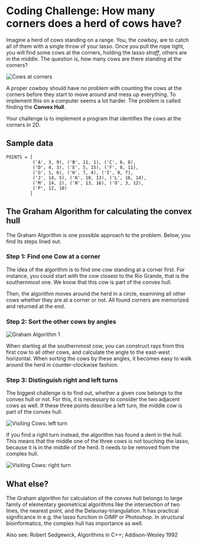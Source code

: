 
# Coding Challenge: How many corners does a herd of cows have?

Imagine a herd of cows standing on a range. You, the cowboy, are to catch all of them with a single throw of your lasso. Once you pull the rope tight, you will find some cows at the corners, holding the lasso *straff*, others are in the middle. The question is, how many cows are there standing at the corners?

![Cows at corners](images/cows_figure1.png)

A proper cowboy should have no problem with counting the cows at the corners before they start to move around and mess up everything. To implement this on a computer seems a lot harder. The problem is called finding the **Convex Hull**.

Your challenge is to implement a program that identifies the cows at the corners in 2D.

## Sample data

    POINTS = [
              ('A', 3, 9), ('B', 11, 1), ('C', 6, 8),
              ('D', 4, 3), ('E', 5, 15), ('F', 8, 11),
              ('G', 1, 6), ('H', 7, 4), ('I', 9, 7),
              ('J', 14, 5), ('K', 10, 13), ('L', 16, 14),
              ('M', 14, 2), ('N', 13, 16), ('O', 3, 12),
              ('P', 12, 10)
             ]

## The Graham Algorithm for calculating the convex hull

The Graham Algorithm is one possible approach to the problem. Below, you find its steps lined out.

### Step 1: Find one Cow at a corner

The idea of the algorithm is to find one cow standing at a corner first. For instance, you could start with the cow closest to the Rio Grande, that is the southernmost one. We know that this cow is part of the convex hull.

Then, the algorithm moves around the herd in a circle, examining all other cows whether they are at a corner or not. All found corners are memorized and returned at the end. 

### Step 2: Sort the other cows by angles

![Graham Algorithm 1](images/cows_figure2.png)

When starting at the southernmost cow, you can construct rays from this first cow to all other cows, and calculate the angle to the east-west horizontal. When sorting the cows by these angles, it becomes easy to walk around the herd in counter-clockwise fashion.

### Step 3: Distinguish right and left turns

The biggest challenge is to find out, whether a given cow belongs to the convex hull or not. For this, it is necessary to consider the two adjacent cows as well. If these three points describe a left turn, the middle cow is part of the convex hull.

![Visiting Cows: left turn](images/cows_figure3.png)

If you find a right turn instead, the algorithm has found a dent in the hull. This means that the middle one of the three cows is not touching the lasso, because it is in the middle of the herd. It needs to be removed from the complex hull.

![Visiting Cows: right turn](images/cows_figure4.png)

## What else?

The Graham algorithm for calculation of the convex hull belongs to large family of elementary geometrical algorithms like the intersection of two lines, the nearest point, and the Delaunay-triangulation. It has practical significance in e.g. the lasso function in GIMP or Photoshop. In structural bioinformatics, the complex hull has importance as well.

Also see: Robert Sedgewick, Algorithms in C++; Addison-Wesley 1992
